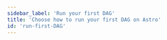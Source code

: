 ```yaml
---
sidebar_label: 'Run your first DAG'
title: 'Choose how to run your first DAG on Astro'
id: 'run-first-DAG'
---
```


<head>
  <meta name="description" content="Learn how to run your first Apache Airflow DAG on Astro with the Astro CLI or through GitHub Actions." />
  <meta name="og:description" content="Learn how to run your first Apache Airflow DAG on Astro with the Astro CLI or through GitHub Actions." />
</head>

